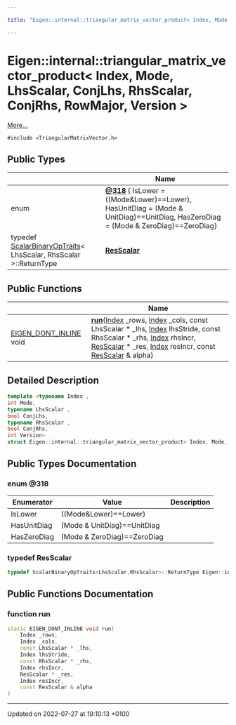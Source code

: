 ```yaml
---

title: "Eigen::internal::triangular_matrix_vector_product< Index, Mode, LhsScalar, ConjLhs, RhsScalar, ConjRhs, RowMajor, Version >"

---
```


# Eigen::internal::triangular_matrix_vector_product< Index, Mode, LhsScalar, ConjLhs, RhsScalar, ConjRhs, RowMajor, Version >



 [More...](#detailed-description)


`#include <TriangularMatrixVector.h>`

## Public Types

|                | Name           |
| -------------- | -------------- |
| enum| **[@318](http://example.org/classes/structeigen_1_1internal_1_1triangular__matrix__vector__product_3_01index_00_01mode_00_01lhsscala0609abf0278b02eaf910e8ff939012fe/#enum-@318)** { IsLower = ((Mode&Lower)==Lower), HasUnitDiag = (Mode & UnitDiag)==UnitDiag, HasZeroDiag = (Mode & ZeroDiag)==ZeroDiag} |
| typedef <a href="http://example.org/classes/structeigen_1_1scalarbinaryoptraits/">ScalarBinaryOpTraits</a>< LhsScalar, RhsScalar >::ReturnType | **[ResScalar](http://example.org/classes/structeigen_1_1internal_1_1triangular__matrix__vector__product_3_01index_00_01mode_00_01lhsscala0609abf0278b02eaf910e8ff939012fe/#typedef-resscalar)**  |

## Public Functions

|                | Name           |
| -------------- | -------------- |
| <a href="http://example.org/files/macros_8h/#define-eigen-dont-inline">EIGEN_DONT_INLINE</a> void | **[run](http://example.org/classes/structeigen_1_1internal_1_1triangular__matrix__vector__product_3_01index_00_01mode_00_01lhsscala0609abf0278b02eaf910e8ff939012fe/#function-run)**(<a href="http://example.org/namespaces/namespaceeigen/#typedef-index">Index</a> _rows, <a href="http://example.org/namespaces/namespaceeigen/#typedef-index">Index</a> _cols, const LhsScalar * _lhs, <a href="http://example.org/namespaces/namespaceeigen/#typedef-index">Index</a> lhsStride, const RhsScalar * _rhs, <a href="http://example.org/namespaces/namespaceeigen/#typedef-index">Index</a> rhsIncr, <a href="http://example.org/classes/structeigen_1_1internal_1_1triangular__matrix__vector__product_3_01index_00_01mode_00_01lhsscala0609abf0278b02eaf910e8ff939012fe/#typedef-resscalar">ResScalar</a> * _res, <a href="http://example.org/namespaces/namespaceeigen/#typedef-index">Index</a> resIncr, const <a href="http://example.org/classes/structeigen_1_1internal_1_1triangular__matrix__vector__product_3_01index_00_01mode_00_01lhsscala0609abf0278b02eaf910e8ff939012fe/#typedef-resscalar">ResScalar</a> & alpha) |

## Detailed Description

```cpp
template <typename Index ,
int Mode,
typename LhsScalar ,
bool ConjLhs,
typename RhsScalar ,
bool ConjRhs,
int Version>
struct Eigen::internal::triangular_matrix_vector_product< Index, Mode, LhsScalar, ConjLhs, RhsScalar, ConjRhs, RowMajor, Version >;
```

## Public Types Documentation

### enum @318

| Enumerator | Value | Description |
| ---------- | ----- | ----------- |
| IsLower | ((Mode&Lower)==Lower)|   |
| HasUnitDiag | (Mode & UnitDiag)==UnitDiag|   |
| HasZeroDiag | (Mode & ZeroDiag)==ZeroDiag|   |




### typedef ResScalar

```cpp
typedef ScalarBinaryOpTraits<LhsScalar,RhsScalar>::ReturnType Eigen::internal::triangular_matrix_vector_product< Index, Mode, LhsScalar, ConjLhs, RhsScalar, ConjRhs, RowMajor, Version >::ResScalar;
```


## Public Functions Documentation

### function run

```cpp
static EIGEN_DONT_INLINE void run(
    Index _rows,
    Index _cols,
    const LhsScalar * _lhs,
    Index lhsStride,
    const RhsScalar * _rhs,
    Index rhsIncr,
    ResScalar * _res,
    Index resIncr,
    const ResScalar & alpha
)
```


-------------------------------

Updated on 2022-07-27 at 19:10:13 +0100